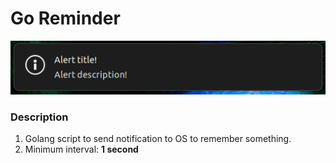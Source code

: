 # Go Reminder


<div align="center">

![image](screenshot/notification.png)

</div>

### Description

1. Golang script to send notification to OS to remember something.
1. Minimum interval: **1 second**


